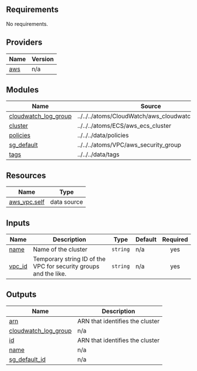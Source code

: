 <!-- BEGIN_TF_DOCS -->
## Requirements

No requirements.

## Providers

| Name | Version |
|------|---------|
| <a name="provider_aws"></a> [aws](#provider\_aws) | n/a |

## Modules

| Name | Source | Version |
|------|--------|---------|
| <a name="module_cloudwatch_log_group"></a> [cloudwatch\_log\_group](#module\_cloudwatch\_log\_group) | ../../../atoms/CloudWatch/aws_cloudwatch_log_group | n/a |
| <a name="module_cluster"></a> [cluster](#module\_cluster) | ../../../atoms/ECS/aws_ecs_cluster | n/a |
| <a name="module_policies"></a> [policies](#module\_policies) | ../../../data/policies | n/a |
| <a name="module_sg_default"></a> [sg\_default](#module\_sg\_default) | ../../../atoms/VPC/aws_security_group | n/a |
| <a name="module_tags"></a> [tags](#module\_tags) | ../../../data/tags | n/a |

## Resources

| Name | Type |
|------|------|
| [aws_vpc.self](https://registry.terraform.io/providers/hashicorp/aws/latest/docs/data-sources/vpc) | data source |

## Inputs

| Name | Description | Type | Default | Required |
|------|-------------|------|---------|:--------:|
| <a name="input_name"></a> [name](#input\_name) | Name of the cluster | `string` | n/a | yes |
| <a name="input_vpc_id"></a> [vpc\_id](#input\_vpc\_id) | Temporary string ID of the VPC for security groups and the like. | `string` | n/a | yes |

## Outputs

| Name | Description |
|------|-------------|
| <a name="output_arn"></a> [arn](#output\_arn) | ARN that identifies the cluster |
| <a name="output_cloudwatch_log_group"></a> [cloudwatch\_log\_group](#output\_cloudwatch\_log\_group) | n/a |
| <a name="output_id"></a> [id](#output\_id) | ARN that identifies the cluster |
| <a name="output_name"></a> [name](#output\_name) | n/a |
| <a name="output_sg_default_id"></a> [sg\_default\_id](#output\_sg\_default\_id) | n/a |
<!-- END_TF_DOCS -->
